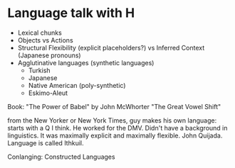 # Language talk with H

- Lexical chunks
- Objects vs Actions
- Structural Flexibility (explicit placeholders?) vs Inferred Context (Japanese pronouns)
- Agglutinative languages (synthetic languages)
  - Turkish
  - Japanese
  - Native American (poly-synthetic)
  - Eskimo-Aleut

Book: "The Power of Babel" by John McWhorter
"The Great Vowel Shift"

from the New Yorker or New York Times, guy makes his own language: starts with a Q I think. He worked for the DMV. Didn't have a background in linguistics. It was maximally explicit and maximally flexible. John Quijada. Language is called Ithkuil.

Conlanging: Constructed Languages